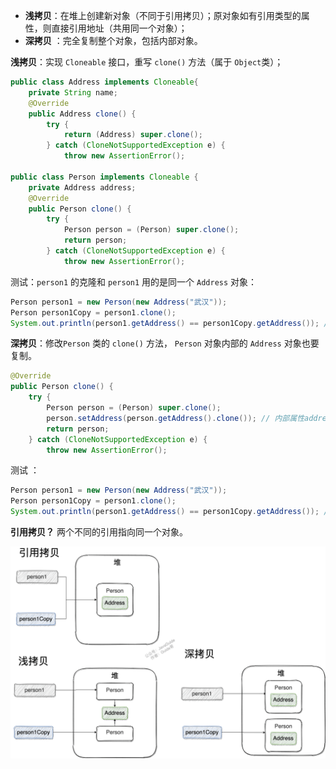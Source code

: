 - **浅拷贝**：在堆上创建新对象（不同于引用拷贝）；原对象如有引用类型的属性，则直接引用地址（共用同一个对象）；
- **深拷贝** ：完全复制整个对象，包括内部对象。

**浅拷贝**：实现 `Cloneable` 接口，重写 `clone()` 方法（属于 `Object`类）；

```java
public class Address implements Cloneable{
    private String name;
    @Override
    public Address clone() {
        try {
            return (Address) super.clone();
        } catch (CloneNotSupportedException e) {
            throw new AssertionError();

public class Person implements Cloneable {
    private Address address;
    @Override
    public Person clone() {
        try {
            Person person = (Person) super.clone();
            return person;
        } catch (CloneNotSupportedException e) {
            throw new AssertionError();
```

测试：`person1` 的克隆和 `person1` 用的是同一个 `Address` 对象：

```java
Person person1 = new Person(new Address("武汉"));
Person person1Copy = person1.clone();
System.out.println(person1.getAddress() == person1Copy.getAddress()); // ture：内部对象引用地址相同
```

**深拷贝**：修改`Person` 类的 `clone()` 方法， `Person` 对象内部的 `Address` 对象也要复制。

```java
@Override
public Person clone() {
    try {
        Person person = (Person) super.clone();
        person.setAddress(person.getAddress().clone()); // 内部属性address也要clone
        return person;
    } catch (CloneNotSupportedException e) {
        throw new AssertionError();
```

测试 ：

```java
Person person1 = new Person(new Address("武汉"));
Person person1Copy = person1.clone();
System.out.println(person1.getAddress() == person1Copy.getAddress()); // false
```

**引用拷贝？** 两个不同的引用指向同一个对象。

![](./images/shallow&deep-copy.png)